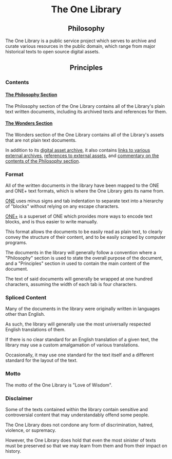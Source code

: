 <h1 align="center">The One Library</h1>

<h2 align="center">Philosophy</h2>

The One Library is a public service project which serves to archive and curate various resources in
the public domain, which range from major historical texts to open source digital assets.

<h2 align="center">Principles</h2>

<h3>Contents</h3>

#### [The Philosophy Section](https://github.com/Atlas-of-Kaeon/The-One-Library/tree/master/The%20One%20Library/1%20-%20Philosophy)

The Philosophy section of the One Library contains all of the Library's plain text written
documents, including its archived texts and references for them.

#### [The Wonders Section](https://github.com/Atlas-of-Kaeon/The-One-Library/tree/master/The%20One%20Library/2%20-%20Wonders)

The Wonders section of the One Library contains all of the Library's assets that are not plain text
documents.

In addition to its [digital asset archive](https://github.com/Atlas-of-Kaeon/The-One-Library/blob/master/The%20One%20Library/2%20-%20Wonders/2%20-%20Assets/1%20-%20Art/1%20-%20Audio/1%20-%20Sound%20Effects/1%20-%20Instruments),
it also contains [links to various external archives](https://github.com/Atlas-of-Kaeon/The-One-Library/blob/master/The%20One%20Library/2%20-%20Wonders/1%20-%20References/1%20-%20Guides/1%20-%20Archives/README.md),
[references to external assets](https://github.com/Atlas-of-Kaeon/The-One-Library/tree/master/The%20One%20Library/2%20-%20Wonders/2%20-%20Assets),
and [commentary on the contents of the Philosophy section](https://github.com/Atlas-of-Kaeon/The-One-Library/tree/master/The%20One%20Library/2%20-%20Wonders/1%20-%20References/2%20-%20Navigation/README.md).

<h3>Format</h3>

All of the written documents in the library have been mapped to the ONE and ONE+ text formats,
which is where the One Library gets its name from.

[ONE](https://github.com/Atlas-of-Kaeon/Atlas-of-Kaeon.github.io/blob/master/Kaeon%20United/3%20-%20Wonders/1%20-%20Documentation/1%20-%20Guides/2%20-%20ONE/1%20-%20ONE/README.md)
uses minus signs and tab indentation to separate text into a hierarchy of "blocks" without relying
on any escape characters.

[ONE+](https://github.com/Atlas-of-Kaeon/Atlas-of-Kaeon.github.io/blob/master/Kaeon%20United/3%20-%20Wonders/1%20-%20Documentation/1%20-%20Guides/2%20-%20ONE/2%20-%20ONE%2B/README.md)
is a superset of ONE which provides more ways to encode text blocks, and is thus easier to write
manually.

This format allows the documents to be easily read as plain text, to clearly convey the structure
of their content, and to be easily scraped by computer programs.

The documents in the library will generally follow a convention where a "Philosophy" section is
used to state the overall purpose of the document, and a "Principles" section in used to contain
the main content of the document.

The text of said documents will generally be wrapped at one hundred characters, assuming the width
of each tab is four characters.

<h3>Spliced Content</h3>

Many of the documents in the library were originally written in languages other than English.

As such, the library will generally use the most universally respected English translations of
them.

If there is no clear standard for an English translation of a given text, the library may use a
custom amalgamation of various translations.

Occasionally, it may use one standard for the text itself and a different standard for the layout
of the text.

<h3>Motto</h3>

The motto of the One Library is "Love of Wisdom".

<h3>Disclaimer</h3>

Some of the texts contained within the library contain sensitive and controversial content that may
understandably offend some people.

The One Library does not condone any form of discrimination, hatred, violence, or supremacy.

However, the One Library does hold that even the most sinister of texts must be preserved so that
we may learn from them and from their impact on history.